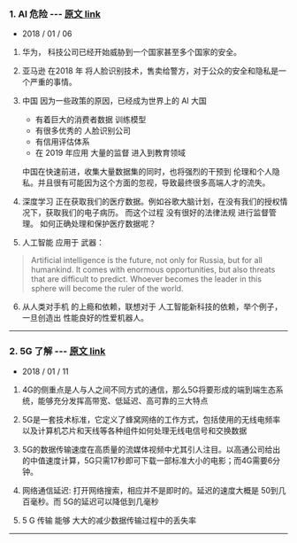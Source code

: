 ### 1. AI 危险  --- [原文 link](https://medium.com/futuresin/the-dangers-of-artificial-intelligence-in-2019-19e14fa45aa4)

* 2018 / 01 / 06

1. 华为， 科技公司已经开始威胁到一个国家甚至多个国家的安全。

2. 亚马逊 在2018 年 将人脸识别技术，售卖给警方，对于公众的安全和隐私是一个严重的事情。

3. 中国 因为一些政策的原因，已经成为世界上的 AI 大国

	* 有着巨大的消费者数据 训练模型
	* 有很多优秀的 人脸识别公司
	* 有信用评估体系
	* 在 2019 年应用 大量的监督 进入到教育领域

	中国在快速前进，收集大量数据集的同时，也将强烈的干预到 伦理和个人隐私。并且很有可能因为这个方面的忽视，导致最终很多高端人才的流失。

4. 深度学习 正在获取我们的医疗数据。例如谷歌大脑计划，在没有我们的授权情况下，获取我们的电子病历。 而这个过程 没有很好的法律法规 进行监督管理。  如何正确处理和保护医疗数据呢？


5. 人工智能 应用于 武器：
> Artificial intelligence is the future, not only for Russia, but for all humankind. It comes with enormous opportunities, but also threats that are difficult to predict. Whoever becomes the leader in this sphere will become the ruler of the world.

6. 从人类对手机 的上瘾和依赖，联想对于 人工智能新科技的依赖，举个例子，一旦创造出 性能良好的性爱机器人。


-------



### 2. 5G 了解 --- [原文 link ](https://mp.weixin.qq.com/s/Ru5rfqVQaNO7ZYeK_9NX4w)

* 2018 / 01 / 11

1. 4G的侧重点是人与人之间不同方式的通信，那么5G将要形成的端到端生态系统，能够充分发挥高带宽、低延迟、高可靠的三大特点

2. 5G是一套技术标准，它定义了蜂窝网络的工作方式，包括使用的无线电频率以及计算机芯片和天线等各种组件如何处理无线电信号和交换数据

3. 5G的数据传输速度在高质量的流媒体视频中尤其引人注目。以高通公司给出的中值速度计算，5G只需17秒即可下载一部标准大小的电影；而4G需要6分钟。

4. 网络通信延迟: 打开网络搜索，相应并不是即时的。延迟的速度大概是 50到几百毫秒。而 5G的延迟可以降低到几毫秒

5. 5 G 传输 能够 大大的减少数据传输过程中的丢失率


----------
























